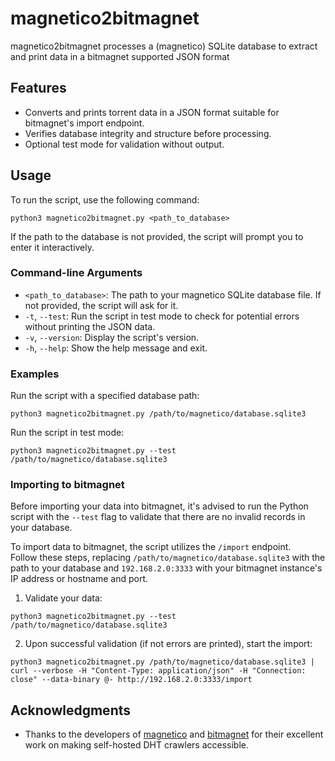 # magnetico2bitmagnet
magnetico2bitmagnet processes a (magnetico) SQLite database to extract and print data in a bitmagnet supported JSON format

## Features
- Converts and prints torrent data in a JSON format suitable for bitmagnet's import endpoint.
- Verifies database integrity and structure before processing.
- Optional test mode for validation without output.

## Usage

To run the script, use the following command:

```
python3 magnetico2bitmagnet.py <path_to_database>
```

If the path to the database is not provided, the script will prompt you to enter it interactively.

### Command-line Arguments

- `<path_to_database>`: The path to your magnetico SQLite database file. If not provided, the script will ask for it.
- `-t`, `--test`: Run the script in test mode to check for potential errors without printing the JSON data.
- `-v`, `--version`: Display the script's version.
- `-h`, `--help`: Show the help message and exit.

### Examples

Run the script with a specified database path:
```
python3 magnetico2bitmagnet.py /path/to/magnetico/database.sqlite3
```

Run the script in test mode:
```
python3 magnetico2bitmagnet.py --test /path/to/magnetico/database.sqlite3
```

### Importing to bitmagnet

Before importing your data into bitmagnet, it's advised to run the Python script with the `--test` flag to validate that there are no invalid records in your database.

To import data to bitmagnet, the script utilizes the `/import` endpoint.  
Follow these steps, replacing `/path/to/magnetico/database.sqlite3` with the path to your database and `192.168.2.0:3333` with your bitmagnet instance's IP address or hostname and port.

1. Validate your data:
```
python3 magnetico2bitmagnet.py --test /path/to/magnetico/database.sqlite3
```
2. Upon successful validation (if not errors are printed), start the import:
```
python3 magnetico2bitmagnet.py /path/to/magnetico/database.sqlite3 | curl --verbose -H "Content-Type: application/json" -H "Connection: close" --data-binary @- http://192.168.2.0:3333/import
```

## Acknowledgments

- Thanks to the developers of [magnetico](https://github.com/boramalper/magnetico) and [bitmagnet](https://github.com/bitmagnet-io/bitmagnet) for their excellent work on making self-hosted DHT crawlers accessible.
